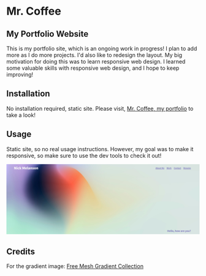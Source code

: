 # Mr. Coffee

## My Portfolio Website

This is my portfolio site, which is an ongoing work in progress! I plan to add more as I do more projects. I'd also like to redesign the layout. My big motivation for doing this was to learn responsive web design. I learned some valuable skills with responsive web design, and I hope to keep improving!

## Installation

No installation required, static site. Please visit, [Mr. Coffee, my portfolio](https://norklas.github.io/mr-coffee/) to take a look!

## Usage

Static site, so no real usage instructions. However, my goal was to make it responsive, so make sure to use the dev tools to check it out!

![screenshot of website](/assets/images/website-screenshot.jpg)

## Credits

For the gradient image: [Free Mesh Gradient Collection](https://products.ls.graphics/mesh-gradients/)

